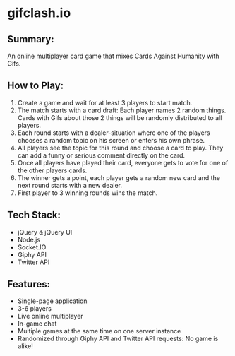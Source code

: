 # gifclash.io

## Summary:
An online multiplayer card game that mixes Cards Against Humanity with Gifs.

## How to Play:
1. Create a game and wait for at least 3 players to start match.
2. The match starts with a card draft: Each player names 2 random things. Cards with Gifs about those 2 things will be randomly distributed to all players.
3. Each round starts with a dealer-situation where one of the players chooses a random topic on his screen or enters his own phrase.
4. All players see the topic for this round and choose a card to play. They can add a funny or serious comment directly on the card.
5. Once all players have played their card, everyone gets to vote for one of the other players cards.
6. The winner gets a point, each player gets a random new card and the next round starts with a new dealer.
7. First player to 3 winning rounds wins the match.

## Tech Stack:
* jQuery & jQuery UI
* Node.js
* Socket.IO
* Giphy API
* Twitter API

## Features:
* Single-page application
* 3-6 players
* Live online multiplayer
* In-game chat
* Multiple games at the same time on one server instance
* Randomized through Giphy API and Twitter API requests: No game is alike!

